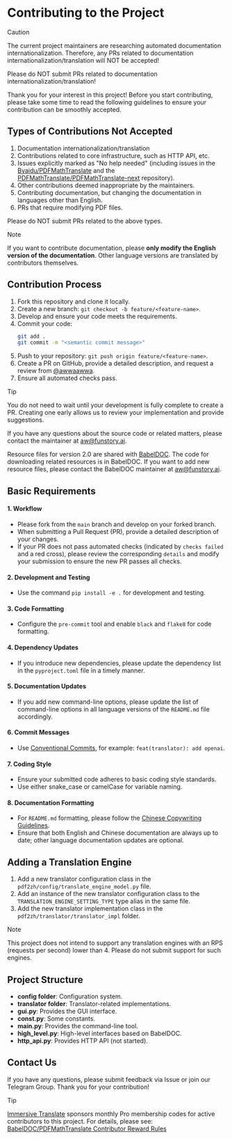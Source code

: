 <!-- CHUNK ID: chunk_53390D48  CHUNK TYPE: header START_LINE:1 -->
# Contributing to the Project

<!-- CHUNK ID: chunk_A71D833E  CHUNK TYPE: blockquote START_LINE:3 -->
> [!CAUTION]
>
> The current project maintainers are researching automated documentation internationalization. Therefore, any PRs related to documentation internationalization/translation will NOT be accepted!
>
> Please do NOT submit PRs related to documentation internationalization/translation!

<!-- CHUNK ID: chunk_D57757D9  CHUNK TYPE: paragraph START_LINE:9 -->
Thank you for your interest in this project! Before you start contributing, please take some time to read the following guidelines to ensure your contribution can be smoothly accepted.

<!-- CHUNK ID: chunk_FB836CBD  CHUNK TYPE: header START_LINE:11 -->
## Types of Contributions Not Accepted

<!-- CHUNK ID: chunk_F2331818  CHUNK TYPE: list START_LINE:13 -->
1. Documentation internationalization/translation
2. Contributions related to core infrastructure, such as HTTP API, etc.
3. Issues explicitly marked as "No help needed" (including issues in the [Byaidu/PDFMathTranslate](Byaidu/PDFMathTranslate) and the [PDFMathTranslate/PDFMathTranslate-next](PDFMathTranslate/PDFMathTranslate-next) repository).
4. Other contributions deemed inappropriate by the maintainers.
5. Contributing documentation, but changing the documentation in languages other than English.
6. PRs that require modifying PDF files.

<!-- CHUNK ID: chunk_7828B7C7  CHUNK TYPE: paragraph START_LINE:20 -->
Please do NOT submit PRs related to the above types.

<!-- CHUNK ID: chunk_56FADEC9  CHUNK TYPE: blockquote START_LINE:22 -->
> [!NOTE]
>
> If you want to contribute documentation, please **only modify the English version of the documentation**. Other language versions are translated by contributors themselves.

<!-- CHUNK ID: chunk_485712CB  CHUNK TYPE: header START_LINE:26 -->
## Contribution Process

<!-- CHUNK ID: chunk_4D698FBF  CHUNK TYPE: list START_LINE:28 -->
1. Fork this repository and clone it locally.
2. Create a new branch: `git checkout -b feature/<feature-name>`.
3. Develop and ensure your code meets the requirements.
4. Commit your code:
   ```bash
   git add .
   git commit -m "<semantic commit message>"
   ```
5. Push to your repository: `git push origin feature/<feature-name>`.
6. Create a PR on GitHub, provide a detailed description, and request a review from [@awwaawwa](https://github.com/awwaawwa).
7. Ensure all automated checks pass.

<!-- CHUNK ID: chunk_89A6F55A  CHUNK TYPE: blockquote START_LINE:40 -->
> [!TIP]
>
> You do not need to wait until your development is fully complete to create a PR. Creating one early allows us to review your implementation and provide suggestions.
>
> If you have any questions about the source code or related matters, please contact the maintainer at aw@funstory.ai.
>
> Resource files for version 2.0 are shared with [BabelDOC](https://github.com/funstory-ai/BabelDOC). The code for downloading related resources is in BabelDOC. If you want to add new resource files, please contact the BabelDOC maintainer at aw@funstory.ai.

<!-- CHUNK ID: chunk_E7638696  CHUNK TYPE: header START_LINE:48 -->
## Basic Requirements

<!-- CHUNK ID: chunk_4D251FB3  CHUNK TYPE: paragraph START_LINE:50 -->
<h4 id="sop">1. Workflow</h4>

<!-- CHUNK ID: chunk_8FDDA473  CHUNK TYPE: list START_LINE:52 -->
   - Please fork from the `main` branch and develop on your forked branch.
   - When submitting a Pull Request (PR), provide a detailed description of your changes.
   - If your PR does not pass automated checks (indicated by `checks failed` and a red cross), please review the corresponding `details` and modify your submission to ensure the new PR passes all checks.


<!-- CHUNK ID: chunk_19D447DF  CHUNK TYPE: paragraph START_LINE:57 -->
<h4 id="dev&test">2. Development and Testing</h4>

<!-- CHUNK ID: chunk_65AB8932  CHUNK TYPE: list START_LINE:59 -->
   - Use the command `pip install -e .` for development and testing.


<!-- CHUNK ID: chunk_B4865580  CHUNK TYPE: paragraph START_LINE:62 -->
<h4 id="format">3. Code Formatting</h4>

<!-- CHUNK ID: chunk_E8324FFA  CHUNK TYPE: list START_LINE:64 -->
   - Configure the `pre-commit` tool and enable `black` and `flake8` for code formatting.


<!-- CHUNK ID: chunk_7A584B10  CHUNK TYPE: paragraph START_LINE:67 -->
<h4 id="requpdate">4. Dependency Updates</h4>

<!-- CHUNK ID: chunk_BE2E8298  CHUNK TYPE: list START_LINE:69 -->
   - If you introduce new dependencies, please update the dependency list in the `pyproject.toml` file in a timely manner.


<!-- CHUNK ID: chunk_1615D8D8  CHUNK TYPE: paragraph START_LINE:72 -->
<h4 id="docupdate">5. Documentation Updates</h4>

<!-- CHUNK ID: chunk_725E4B8A  CHUNK TYPE: list START_LINE:74 -->
   - If you add new command-line options, please update the list of command-line options in all language versions of the `README.md` file accordingly.


<!-- CHUNK ID: chunk_09178615  CHUNK TYPE: paragraph START_LINE:77 -->
<h4 id="commitmsg">6. Commit Messages</h4>

<!-- CHUNK ID: chunk_8007BC97  CHUNK TYPE: list START_LINE:79 -->
   - Use [Conventional Commits](https://www.conventionalcommits.org/en/v1.0.0/), for example: `feat(translator): add openai`.


<!-- CHUNK ID: chunk_F5439516  CHUNK TYPE: paragraph START_LINE:82 -->
<h4 id="codestyle">7. Coding Style</h4>

<!-- CHUNK ID: chunk_22ECCE1D  CHUNK TYPE: list START_LINE:84 -->
   - Ensure your submitted code adheres to basic coding style standards.
   - Use either snake_case or camelCase for variable naming.


<!-- CHUNK ID: chunk_2F60B8EB  CHUNK TYPE: paragraph START_LINE:88 -->
<h4 id="doctypo">8. Documentation Formatting</h4>

<!-- CHUNK ID: chunk_320F91BE  CHUNK TYPE: list START_LINE:90 -->
   - For `README.md` formatting, please follow the [Chinese Copywriting Guidelines](https://github.com/sparanoid/chinese-copywriting-guidelines).
   - Ensure that both English and Chinese documentation are always up to date; other language documentation updates are optional.

<!-- CHUNK ID: chunk_126AF33C  CHUNK TYPE: header START_LINE:93 -->
## Adding a Translation Engine

<!-- CHUNK ID: chunk_38A36DFF  CHUNK TYPE: list START_LINE:95 -->
1. Add a new translator configuration class in the `pdf2zh/config/translate_engine_model.py` file.
2. Add an instance of the new translator configuration class to the `TRANSLATION_ENGINE_SETTING_TYPE` type alias in the same file.
3. Add the new translator implementation class in the `pdf2zh/translator/translator_impl` folder.

<!-- CHUNK ID: chunk_5B4684E1  CHUNK TYPE: blockquote START_LINE:99 -->
> [!NOTE]
>
> This project does not intend to support any translation engines with an RPS (requests per second) lower than 4. Please do not submit support for such engines.

<!-- CHUNK ID: chunk_7ED6230D  CHUNK TYPE: header START_LINE:103 -->
## Project Structure

<!-- CHUNK ID: chunk_9004E6A3  CHUNK TYPE: list START_LINE:105 -->
- **config folder**: Configuration system.
- **translator folder**: Translator-related implementations.
- **gui.py**: Provides the GUI interface.
- **const.py**: Some constants.
- **main.py**: Provides the command-line tool.
- **high_level.py**: High-level interfaces based on BabelDOC.
- **http_api.py**: Provides HTTP API (not started).

<!-- CHUNK ID: chunk_0C087ADF  CHUNK TYPE: header START_LINE:113 -->
## Contact Us

<!-- CHUNK ID: chunk_2FB8F835  CHUNK TYPE: paragraph START_LINE:115 -->
If you have any questions, please submit feedback via Issue or join our Telegram Group. Thank you for your contribution!

<!-- CHUNK ID: chunk_C2A414AC  CHUNK TYPE: blockquote START_LINE:117 -->
> [!TIP]
>
> [Immersive Translate](https://immersivetranslate.com) sponsors monthly Pro membership codes for active contributors to this project. For details, please see: [BabelDOC/PDFMathTranslate Contributor Reward Rules](https://funstory-ai.github.io/BabelDOC/CONTRIBUTOR_REWARD/)